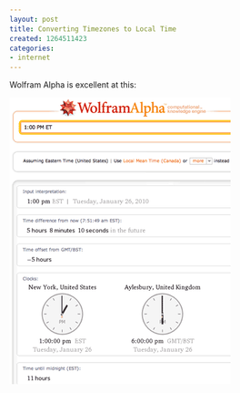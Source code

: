 ```yaml
---
layout: post
title: Converting Timezones to Local Time
created: 1264511423
categories:
- internet
---
```

Wolfram Alpha is excellent at this:

<img alt="Wolfram Alpha" width="389" height="503" src="/images/wa.gif" />
